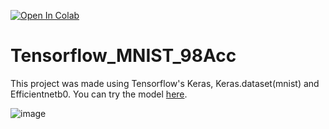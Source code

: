[![Open In Colab](https://colab.research.google.com/assets/colab-badge.svg)](https://colab.research.google.com/github/Bijan-K/Tensorflow_MNIST_98Acc/blob/main/Tensorflow_MNIST_98acc.ipynb)

# Tensorflow_MNIST_98Acc

This project was made using Tensorflow's Keras, Keras.dataset(mnist) and Efficientnetb0. You can try the model [here](https://huggingface.co/spaces/bijankn/MNIST-with-Tensorflow).

![image](https://github.com/Bijan-K/Tensorflow-MNIST-98Acc/assets/80640045/a79fefb6-dbc0-4ca5-93d4-892bf5d63a27)
